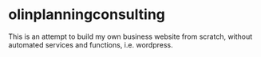 # olinplanningconsulting
This is an attempt to build my own business website from scratch, without automated services and functions, i.e. wordpress.
